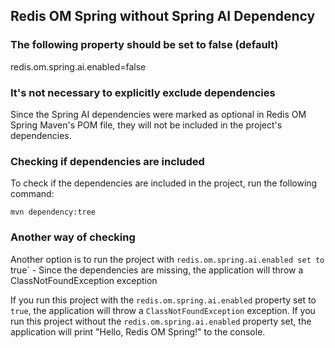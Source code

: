 ## Redis OM Spring without Spring AI Dependency
### The following property should be set to false (default)
redis.om.spring.ai.enabled=false

### It's not necessary to explicitly exclude dependencies
Since the Spring AI dependencies were marked as optional in Redis OM Spring Maven's POM file, they will not be included in the project's dependencies.

### Checking if dependencies are included
To check if the dependencies are included in the project, run the following command:
```shell
mvn dependency:tree
```

### Another way of checking
Another option is to run the project with `redis.om.spring.ai.enabled set to `true` - Since the dependencies are missing, the application will throw a ClassNotFoundException exception

If you run this project with the `redis.om.spring.ai.enabled` property set to `true`, the application will throw a `ClassNotFoundException` exception.
If you run this project without the `redis.om.spring.ai.enabled` property set, the application will print "Hello, Redis OM Spring!" to the console.